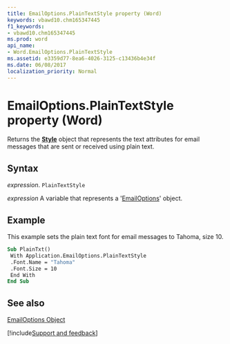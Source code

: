 ```yaml
---
title: EmailOptions.PlainTextStyle property (Word)
keywords: vbawd10.chm165347445
f1_keywords:
- vbawd10.chm165347445
ms.prod: word
api_name:
- Word.EmailOptions.PlainTextStyle
ms.assetid: e3359d77-8ea6-4026-3125-c13436b4e34f
ms.date: 06/08/2017
localization_priority: Normal
---
```



# EmailOptions.PlainTextStyle property (Word)

Returns the  **[Style](Word.Style.md)** object that represents the text attributes for email messages that are sent or received using plain text.


## Syntax

_expression_. `PlainTextStyle`

_expression_ A variable that represents a '[EmailOptions](Word.EmailOptions.md)' object.


## Example

This example sets the plain text font for email messages to Tahoma, size 10.


```vb
Sub PlainTxt() 
 With Application.EmailOptions.PlainTextStyle 
 .Font.Name = "Tahoma" 
 .Font.Size = 10 
 End With 
End Sub
```


## See also


[EmailOptions Object](Word.EmailOptions.md)

[!include[Support and feedback](~/includes/feedback-boilerplate.md)]